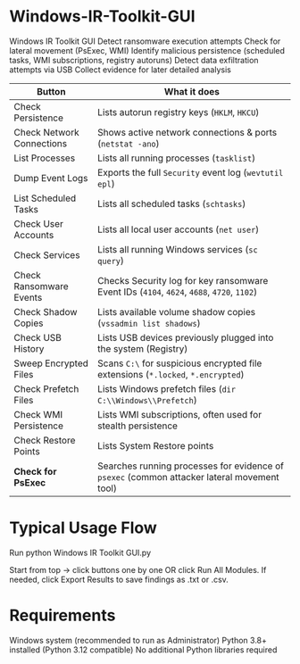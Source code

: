 # Windows-IR-Toolkit-GUI

Windows IR Toolkit GUI
Detect ransomware execution attempts
Check for lateral movement (PsExec, WMI)
Identify malicious persistence (scheduled tasks, WMI subscriptions, registry autoruns)
Detect data exfiltration attempts via USB
Collect evidence for later detailed analysis

| Button                    | What it does                                                                                |
| ------------------------- | ------------------------------------------------------------------------------------------- |
| Check Persistence         | Lists autorun registry keys (`HKLM`, `HKCU`)                                                |
| Check Network Connections | Shows active network connections & ports (`netstat -ano`)                                   |
| List Processes            | Lists all running processes (`tasklist`)                                                    |
| Dump Event Logs           | Exports the full `Security` event log (`wevtutil epl`)                                      |
| List Scheduled Tasks      | Lists all scheduled tasks (`schtasks`)                                                      |
| Check User Accounts       | Lists all local user accounts (`net user`)                                                  |
| Check Services            | Lists all running Windows services (`sc query`)                                             |
| Check Ransomware Events   | Checks Security log for key ransomware Event IDs (`4104`, `4624`, `4688`, `4720`, `1102`)   |
| Check Shadow Copies       | Lists available volume shadow copies (`vssadmin list shadows`)                              |
| Check USB History         | Lists USB devices previously plugged into the system (Registry)                             |
| Sweep Encrypted Files     | Scans `C:\` for suspicious encrypted file extensions (`*.locked`, `*.encrypted`)            |
| Check Prefetch Files      | Lists Windows prefetch files (`dir C:\\Windows\\Prefetch`)                                  |
| Check WMI Persistence     | Lists WMI subscriptions, often used for stealth persistence                                 |
| Check Restore Points      | Lists System Restore points                                                                 |
| **Check for PsExec**      | Searches running processes for evidence of `psexec` (common attacker lateral movement tool) |


# Typical Usage Flow
Run python Windows IR Toolkit GUI.py

Start from top → click buttons one by one OR click Run All Modules.
If needed, click Export Results to save findings as .txt or .csv.

# Requirements

Windows system (recommended to run as Administrator)
Python 3.8+ installed (Python 3.12 compatible)
No additional Python libraries required
